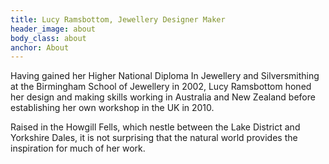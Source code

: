 ```yaml
---
title: Lucy Ramsbottom, Jewellery Designer Maker
header_image: about
body_class: about
anchor: About
---
```


Having gained her Higher National Diploma In Jewellery and Silversmithing at
the Birmingham School of Jewellery in 2002, Lucy Ramsbottom honed her design
and making skills working in Australia and New Zealand before establishing her
own workshop in the UK in 2010.

Raised in the Howgill Fells, which nestle between the Lake District and
Yorkshire Dales, it is not surprising that the natural world provides the
inspiration for much of her work.
